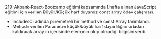219-Akbank-React-Bootcamp eğitimi kapsamında 1.hafta alınan JavaScript eğitimi için verilen Büyük/Küçük harf duyarsız const array ödev çalışması.
* İncludesCi adında paremetreli bir method ve const Array tanımlandı.
* Mehoda verilen Parametre küçük/büyük harf duyarlılığını ortadan kaldırarak array in içerisinde elemanın olup olmadığı bilgisini verdi.
